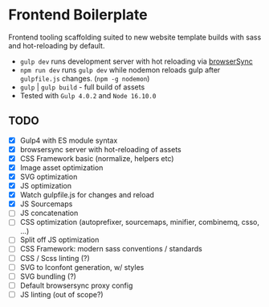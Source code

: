 # Frontend Boilerplate

Frontend tooling scaffolding suited to new website template builds with sass and hot-reloading by default.

-   `gulp dev` runs development server with hot reloading via [browserSync](https://browsersync.io)
-   `npm run dev` runs `gulp dev` while nodemon reloads gulp after `gulpfile.js` changes. (`npm -g nodemon`)
-   `gulp` | `gulp build` - full build of assets
-   Tested with `Gulp 4.0.2` and `Node 16.10.0`

## TODO

-   [x] Gulp4 with ES module syntax
-   [x] browsersync server with hot-reloading of assets
-   [x] CSS Framework basic (normalize, helpers etc)
-   [x] Image asset optimization
-   [x] SVG optimization
-   [x] JS optimization
-   [x] Watch gulpfile.js for changes and reload
-   [x] JS Sourcemaps
-   [ ] JS concatenation
-   [ ] CSS optimization (autoprefixer, sourcemaps, minifier, combinemq, csso, ...)
-   [ ] Split off JS optimization
-   [ ] CSS Framework: modern sass conventions / standards
-   [ ] CSS / Scss linting (?)
-   [ ] SVG to Iconfont generation, w/ styles
-   [ ] SVG bundling (?)
-   [ ] Default browsersync proxy config
-   [ ] JS linting (out of scope?)
